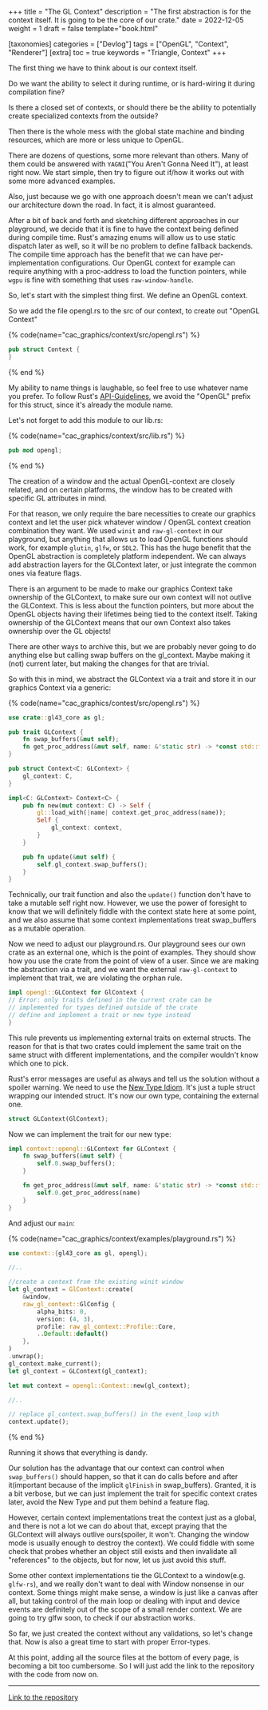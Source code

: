 +++
title = "The GL Context"
description = "The first abstraction is for the context itself. It is going to be the core of our crate."
date = 2022-12-05
weight = 1
draft = false
template="book.html"

[taxonomies]
categories = ["Devlog"]
tags = ["OpenGL", "Context", "Renderer"]
[extra]
toc = true
keywords = "Triangle, Context"
+++

The first thing we have to think about is our context itself.

Do we want the ability to select it during runtime, or is hard-wiring it during
compilation fine?

Is there a closed set of contexts, or should there be the
ability to potentially create specialized contexts from the outside? 

Then there is the whole mess with the global state machine and binding 
resources, which are more or less unique to OpenGL.

There are dozens of questions, some more relevant than others. Many of them
could be answered with `YAGNI`("You Aren't Gonna Need It"), at least right now.
We start simple, then try to figure out if/how it works out with some more
advanced examples.

Also, just because we go with one approach doesn't mean we can't adjust our
architecture down the road. In fact, it is almost guaranteed.
 
After a bit of back and forth and sketching different approaches in our
playground, we decide that it is fine to have the context being defined during
compile time. Rust's amazing enums will allow us to use static dispatch later as
well, so it will be no problem to define fallback backends. 
The compile time approach has the benefit that we can have per-implementation
configurations. Our OpenGL context for example can require anything with a
proc-address to load the function pointers, while `wgpu` is fine with something
that uses `raw-window-handle`.

So, let's start with the simplest thing first. We define an OpenGL
context.

So we add the file opengl.rs to the src of our context, to create out "OpenGL
Context"

{% code(name="cac_graphics/context/src/opengl.rs") %}
```rust 
pub struct Context {
}
```
{% end %}

My ability to name things is laughable, so feel free to use whatever
name you prefer. To follow Rust's
[API-Guidelines](https://rust-lang.github.io/api-guidelines/checklist.html), we avoid the "OpenGL" prefix for this struct, since it's already the module name.

Let's not forget to add this module to our lib.rs:

{% code(name="cac_graphics/context/src/lib.rs") %}
```rust
pub mod opengl;
```
{% end %}

The creation of a window and the actual OpenGL-context are closely related, and
on certain platforms, the window has to be created with specific GL attributes
in mind.

For that reason, we only require the bare necessities to create our graphics
context and let the user pick whatever window / OpenGL context creation
combination they want. We used `winit` and `raw-gl-context` in our playground, but anything that allows
us to load OpenGL functions should work, for example `glutin`, `glfw`, or `SDL2`.
This has the huge benefit that the OpenGL abstraction is completely platform
independent. We can always add abstraction layers for the GLContext later, or
just integrate the common ones via feature flags.

There is an argument to be made to make our graphics Context take ownership
of the GLContext, to make sure our own context will not outlive the GLContext.
This is less about the function pointers, but more about the OpenGL objects
having their lifetimes being tied to the context itself. Taking ownership of the
GLContext means that our own Context also takes ownership over the GL objects!

There are other ways to archive this, but we are probably never going to do anything else but calling swap buffers on the
gl_context. Maybe making it (not) current later, but making the changes for that
are trivial.

So with this in mind, we abstract the GLContext via a trait and store it in our
graphics Context via a generic:

{% code(name="cac_graphics/contest/src/opengl.rs") %}
```rust 
use crate::gl43_core as gl;

pub trait GLContext {
    fn swap_buffers(&mut self);
    fn get_proc_address(&mut self, name: &'static str) -> *const std::ffi::c_void;
}

pub struct Context<C: GLContext> {
    gl_context: C,
}

impl<C: GLContext> Context<C> {
    pub fn new(mut context: C) -> Self {
        gl::load_with(|name| context.get_proc_address(name));
        Self {
            gl_context: context,
        }
    }

    pub fn update(&mut self) {
        self.gl_context.swap_buffers();
    }
}
```
Technically, our trait function and also the `update()` function don't have to take a mutable self
right now. However, we use the power of foresight to know that we will
definitely fiddle with the context state here at some point, and we also assume
that some context implementations treat swap_buffers as a mutable operation.

Now we need to adjust our playground.rs.
Our playground sees our own crate as an external one, which is the point of examples.
They should show how you use the crate from the point of view of a user.
Since we are making the abstraction via a trait, and we want the external
`raw-gl-context` to implement that trait, we are violating the orphan rule. 
 
```rust 
impl opengl::GLContext for GlContext {  
// Error: only traits defined in the current crate can be
// implemented for types defined outside of the crate
// define and implement a trait or new type instead
} 
```
This rule prevents us implementing external traits on external structs. The
reason for that is that two crates could implement the same trait on the same
struct with different implementations, and the compiler wouldn't know which one to pick.

Rust's error messages are useful as always and tell us the solution without a
spoiler warning. We need to use the [New Type Idiom](https://doc.rust-lang.org/rust-by-example/generics/new_types.html).
It's just a tuple struct wrapping our intended struct. It's now our own type,
containing the external one.

```rust 
struct GLContext(GlContext);
```

Now we can implement the trait for our new type: 

```rust 
impl context::opengl::GLContext for GLContext {
    fn swap_buffers(&mut self) {
        self.0.swap_buffers();
    }

    fn get_proc_address(&mut self, name: &'static str) -> *const std::ffi::c_void {
        self.0.get_proc_address(name)
    }
}
```

And adjust our `main`: 

{% code(name="cac_graphics/context/examples/playground.rs") %}
```rust 
use context::{gl43_core as gl, opengl};

//..

//create a context from the existing winit window
let gl_context = GlContext::create(
    &window,
    raw_gl_context::GlConfig {
        alpha_bits: 0,
        version: (4, 3),
        profile: raw_gl_context::Profile::Core,
        ..Default::default()
    },
)
.unwrap();
gl_context.make_current();
let gl_context = GLContext(gl_context);

let mut context = opengl::Context::new(gl_context);

//..

// replace gl_context.swap_buffers() in the event_loop with 
context.update();
```
{% end %}

Running it shows that everything is dandy.

Our solution has the advantage that our context can control when
`swap_buffers()` should happen, so that it can do calls before and after it(important
because of the implicit `glFinish` in swap_buffers). Granted, it is a bit verbose, but we can
just implement the trait for specific context crates later, avoid the New Type
and put them behind a feature flag.

However, certain context implementations treat the context just as a global, and
there is not a lot we can do about that, except praying that the GLContext will
always outlive ours(spoiler, it won't. Changing the window mode is
usually enough to destroy the context). We could fiddle with some check that
probes whether an object still exists and then invalidate all "references" to the
objects, but for now, let us just avoid this stuff.

Some other context implementations tie the GLContext to a window(e.g. `glfw-rs`),
and we really don't want to deal with Window nonsense in our context.
Some things might make sense, a window is just like a canvas after all, but taking control of the main loop or dealing with
input and device events are definitely out of the scope of a small render
context. We are going to try glfw soon, to check if our abstraction works.

So far, we just created the context without any validations, so let's change that. 
Now is also a great time to start with proper Error-types.

At this point, adding all the source files at the bottom of
every page, is becoming a bit too cumbersome. So I will just add the link to the
repository with the code from now on.

--- 

[Link to the
repository](https://github.com/KevinThielen/cac_graphics/tree/9eb2180f154de2bdb275a5515eeee65a128a1796)


